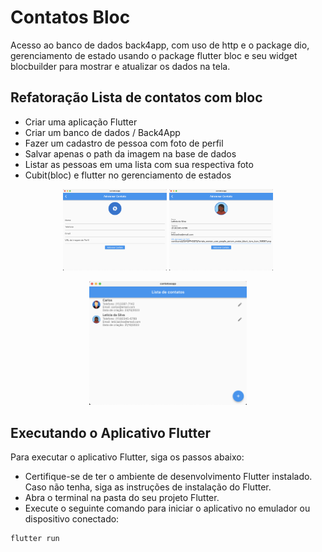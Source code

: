 # Contatos Bloc

Acesso ao banco de dados back4app, com uso de http e o package dio, gerenciamento de estado usando o package flutter bloc e seu widget blocbuilder para mostrar e atualizar os dados na tela.

## Refatoração Lista de contatos com bloc
*   Criar uma aplicação Flutter
*   Criar um banco de dados / Back4App
*   Fazer um cadastro de pessoa com foto de perfil
*   Salvar apenas o path da imagem na base de dados
*   Listar as pessoas em uma lista com sua respectiva foto
*   Cubit(bloc)  e flutter no gerenciamento de estados

<p align="center">
<img width="33%" src="https://github.com/giseletoledo/contatosbloc/blob/main/screenshots/contatosapp1.png" alt="Screenshot cadastro de contato">
<img width="33%" src="https://github.com/giseletoledo/contatosbloc/blob/main/screenshots/contatosapp2.png" alt="Screenshot cadastro de contato preenchido">
</p>

<p align="center">
<img width="50%" src="https://github.com/giseletoledo/contatosbloc/blob/main/screenshots/contatosapp3.png" alt="Screenshot lista de contato">
</p>

## Executando o Aplicativo Flutter

Para executar o aplicativo Flutter, siga os passos abaixo:
* Certifique-se de ter o ambiente de desenvolvimento Flutter instalado. Caso não tenha, siga as instruções de instalação do Flutter.
* Abra o terminal na pasta do seu projeto Flutter.
* Execute o seguinte comando para iniciar o aplicativo no emulador ou dispositivo conectado:

```
flutter run
```
